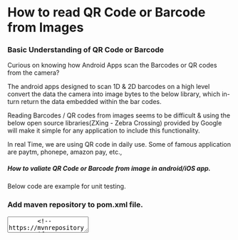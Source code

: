 # How to read QR Code or Barcode from Images

<h3>Basic Understanding of QR Code or Barcode</h3>
<p> Curious on knowing how Android Apps scan the Barcodes or QR codes from the camera?

The android apps designed to scan 1D & 2D barcodes on a high level convert the data the camera into image bytes to the below library, which in-turn return the data embedded within the bar codes.

Reading Barcodes / QR codes from images seems to be difficult & using the below open source libraries(ZXing - Zebra Crossing) provided by Google will make it simple for any application to include this functionality.

In real Time, we are using QR code in daily use. Some of famous application are paytm, phonepe, amazon pay, etc.,</p>

<h5> How to valiate QR Code or Barcode from image in android/iOS app.</h5>
Below code are example for unit testing.</h5>

 <h3>Add maven repository to pom.xml file.</h4>
<textarea>
		<!-- https://mvnrepository.com/artifact/com.google.zxing/core -->
		<dependency3
			<groupId>com.google.zxing</groupId>
			<artifactId>core</artifactId>
			<version>3.4.0</version>
		</dependency>

		<!-- https://mvnrepository.com/artifact/com.google.zxing/javase -->
		<dependency>
			<groupId>com.google.zxing</groupId>
			<artifactId>javase</artifactId>
			<version>3.4.0</version>
		</dependency>

</textarea>

  
